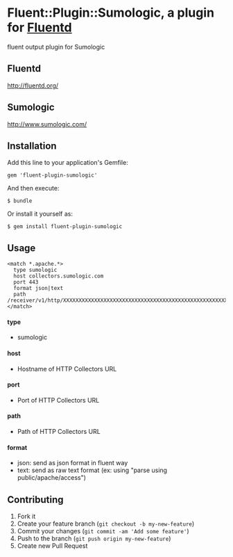 # Fluent::Plugin::Sumologic, a plugin for [Fluentd](http://fluentd.org)

fluent output plugin for Sumologic

## Fluentd
http://fluentd.org/

## Sumologic
http://www.sumologic.com/

## Installation

Add this line to your application's Gemfile:

    gem 'fluent-plugin-sumologic'

And then execute:

    $ bundle

Or install it yourself as:

    $ gem install fluent-plugin-sumologic

## Usage


    <match *.apache.*>
	  type sumologic
      host collectors.sumologic.com
      port 443
      format json|text
      path /receiver/v1/http/XXXXXXXXXXXXXXXXXXXXXXXXXXXXXXXXXXXXXXXXXXXXXXXXXXXXXXXXX==
	</match>


#### type
- sumologic

#### host
- Hostname of HTTP Collectors URL

#### port
- Port of HTTP Collectors URL

#### path
- Path of HTTP Collectors URL

#### format
- json: send as json format in fluent way
- text: send as raw text format (ex: using "parse using public/apache/access")

## Contributing

1. Fork it
2. Create your feature branch (`git checkout -b my-new-feature`)
3. Commit your changes (`git commit -am 'Add some feature'`)
4. Push to the branch (`git push origin my-new-feature`)
5. Create new Pull Request
